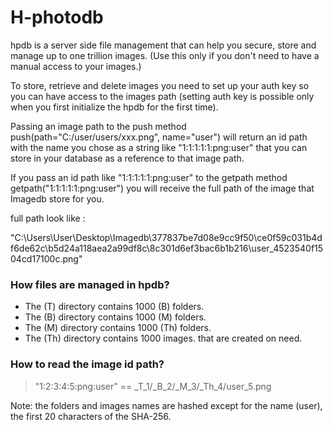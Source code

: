 # H-photodb

hpdb is a server side file management that can help you secure, store and manage up to one trillion images.
(Use this only if you don't need to have a manual access to your images.)

To store, retrieve and delete images you need to set up your auth key so you can have access to the images path (setting auth key is possible only when you first initialize the hpdb for the first time).

Passing an image path to the push method push(path="C:/user/users/xxx.png", name="user") will return an id path with the name you chose as a string like "1:1:1:1:1:png:user" that you can store in your database as a reference to that image path.

If you pass an id path like "1:1:1:1:1:png:user" to the getpath method getpath("1:1:1:1:1:png:user") you will receive the full path of the image that Imagedb store for you.

full path look like : 

"C:\Users\User\Desktop\Imagedb\377837be7d08e9cc9f50\ce0f59c031b4df6de62c\b5d24a118aea2a99df8c\8c301d6ef3bac6b1b216\user_4523540f1504cd17100c.png"

### How files are managed in hpdb?

- The (T) directory contains 1000 (B) folders.
- The (B) directory contains 1000 (M) folders.
- The (M) directory contains 1000 (Th) folders.
- The (Th) directory contains 1000 images.
that are created on need.

### How to read the image id path?

> "1:2:3:4:5:png:user" == _T_1/_B_2/_M_3/_Th_4/user_5.png

Note: the folders and images names are hashed except for the name (user), the first 20 characters of the SHA-256.
